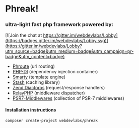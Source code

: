 # Phreak!
### ultra-light fast php framework powered by:

[![Join the chat at https://gitter.im/webdevlabs/Lobby](https://badges.gitter.im/webdevlabs/Lobby.svg)](https://gitter.im/webdevlabs/Lobby?utm_source=badge&utm_medium=badge&utm_campaign=pr-badge&utm_content=badge)
- [Phroute](https://github.com/mrjgreen/phroute) (url routing)
- [PHP-DI](https://github.com/PHP-DI/PHP-DI) (dependency injection container)
- [Smarty](https://github.com/smarty-php/smarty) (template engine)
- [Stash](https://github.com/tedious/www.stashphp.com) (caching library)
- [Zend Diactoros](https://github.com/zendframework/zend-diactoros) (request/response handlers)
- [RelayPHP](http://relayphp.com/) (middleware dispatcher)
- [PSR7-Middlewares](https://github.com/oscarotero/psr7-middlewares) (collection of PSR-7 middlewares)

#### Installation instructions
`composer create-project webdevlabs/phreak`
